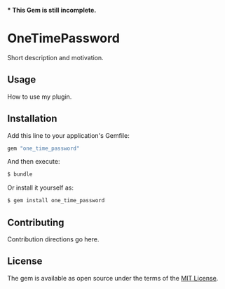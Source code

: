 __* This Gem is still incomplete.__

# OneTimePassword

Short description and motivation.

## Usage
How to use my plugin.

## Installation
Add this line to your application's Gemfile:

```ruby
gem "one_time_password"
```

And then execute:
```bash
$ bundle
```

Or install it yourself as:
```bash
$ gem install one_time_password
```

## Contributing
Contribution directions go here.

## License
The gem is available as open source under the terms of the [MIT License](https://opensource.org/licenses/MIT).
